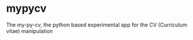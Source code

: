 # mypycv
The my-py-cv, the python based experimental app for the CV (Curriculum vitae) manipulation
